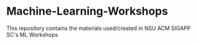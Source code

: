 # Machine-Learning-Workshops
This repository contains the materials used/created in NSU ACM SIGAPP SC's ML Workshops
